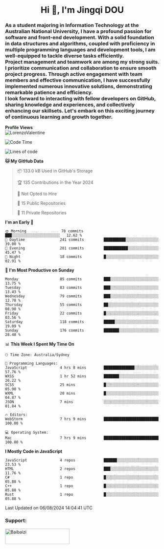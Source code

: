 <h1 align="center">Hi 👋, I'm Jingqi DOU</h1>
<h3 align="left">
As a student majoring in Information Technology at the Australian National University, I have a profound passion for software and front-end development. With a solid foundation in data structures and algorithms, coupled with proficiency in multiple programming languages and development tools, I am well-equipped to tackle diverse tasks efficiently. <br>
Project management and teamwork are among my strong suits. I prioritize communication and collaboration to ensure smooth project progress. Through active engagement with team members and effective communication, I have successfully implemented numerous innovative solutions, demonstrating remarkable patience and efficiency.<br>
I look forward to interacting with fellow developers on GitHub, sharing knowledge and experiences, and collectively enhancing our skillsets. Let's embark on this exciting journey of continuous learning and growth together.
</h3>

**Profile Views**<br>
<img src="https://count.getloli.com/get/@:name" alt="LorenzoValentine" />

<!--START_SECTION:waka-->
![Code Time](http://img.shields.io/badge/Code%20Time-817%20hrs%203%20mins-blue)

![Lines of code](https://img.shields.io/badge/From%20Hello%20World%20I%27ve%20Written-797.0%20thousand%20lines%20of%20code-blue)

**🐱 My GitHub Data** 

> 📦 133.0 kB Used in GitHub's Storage 
 > 
> 🏆 135 Contributions in the Year 2024
 > 
> 🚫 Not Opted to Hire
 > 
> 📜 15 Public Repositories 
 > 
> 🔑 11 Private Repositories 
 > 
**I'm an Early 🐤** 

```text
🌞 Morning                78 commits          ███░░░░░░░░░░░░░░░░░░░░░░   12.62 % 
🌆 Daytime                241 commits         ██████████░░░░░░░░░░░░░░░   39.00 % 
🌃 Evening                281 commits         ███████████░░░░░░░░░░░░░░   45.47 % 
🌙 Night                  18 commits          █░░░░░░░░░░░░░░░░░░░░░░░░   02.91 % 
```
📅 **I'm Most Productive on Sunday** 

```text
Monday                   85 commits          ███░░░░░░░░░░░░░░░░░░░░░░   13.75 % 
Tuesday                  83 commits          ███░░░░░░░░░░░░░░░░░░░░░░   13.43 % 
Wednesday                79 commits          ███░░░░░░░░░░░░░░░░░░░░░░   12.78 % 
Thursday                 55 commits          ██░░░░░░░░░░░░░░░░░░░░░░░   08.90 % 
Friday                   22 commits          █░░░░░░░░░░░░░░░░░░░░░░░░   03.56 % 
Saturday                 118 commits         █████░░░░░░░░░░░░░░░░░░░░   19.09 % 
Sunday                   176 commits         ███████░░░░░░░░░░░░░░░░░░   28.48 % 
```


📊 **This Week I Spent My Time On** 

```text
🕑︎ Time Zone: Australia/Sydney

💬 Programming Languages: 
JavaScript               4 hrs 8 mins        ██████████████░░░░░░░░░░░   57.76 % 
WXSS                     1 hr 52 mins        ███████░░░░░░░░░░░░░░░░░░   26.22 % 
SCSS                     25 mins             █░░░░░░░░░░░░░░░░░░░░░░░░   05.90 % 
WXML                     20 mins             █░░░░░░░░░░░░░░░░░░░░░░░░   04.87 % 
JSON                     7 mins              ░░░░░░░░░░░░░░░░░░░░░░░░░   01.84 % 

🔥 Editors: 
WebStorm                 7 hrs 9 mins        █████████████████████████   100.00 % 

💻 Operating System: 
Mac                      7 hrs 9 mins        █████████████████████████   100.00 % 
```

**I Mostly Code in JavaScript** 

```text
JavaScript               4 repos             ██████░░░░░░░░░░░░░░░░░░░   23.53 % 
HTML                     2 repos             ███░░░░░░░░░░░░░░░░░░░░░░   11.76 % 
C#                       1 repo              █░░░░░░░░░░░░░░░░░░░░░░░░   05.88 % 
C++                      1 repo              █░░░░░░░░░░░░░░░░░░░░░░░░   05.88 % 
Rust                     1 repo              █░░░░░░░░░░░░░░░░░░░░░░░░   05.88 % 
```




 Last Updated on 06/08/2024 14:04:41 UTC
<!--END_SECTION:waka-->

<!-- [![willianrod's wakatime stats](https://github-readme-stats.vercel.app/api/wakatime?username=lorenzoval2050)](https://github.com/anuraghazra/github-readme-stats) -->


<h3 align="left">Support:</h3>
<p><a href="https://www.buymeacoffee.com/Baibaizi"> <img align="left" src="https://cdn.buymeacoffee.com/buttons/v2/default-yellow.png" height="50" width="210" alt="Baibaizi" /></a></p><br><br>
